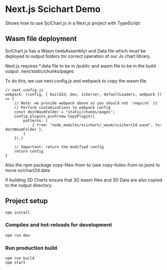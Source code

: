 # Next.js Scichart Demo

Shows how to use SciChart.js in a Next.js project with TypeScript

## Wasm file deployment

SciChart.js has a Wasm (webAssembly) and Data file which must be deployed to output folders for correct operation of our Js chart library.

Next.js requires *.data file to be in /public and wasm file to be in the build output .next/static/chunks/pages

To do this, we use next.config.js and webpack to copy the wasm file

```
// next.config.js
webpack: (config, { buildId, dev, isServer, defaultLoaders, webpack }) => {
    // Note: we provide webpack above so you should not `require` it
    // Perform customizations to webpack config
    const destWasmFolder = "static/chunks/pages";
    config.plugins.push(new CopyPlugin({
        patterns: [
            { from: "node_modules/scichart/_wasm/scichart2d.wasm", to: destWasmFolder },
        ]
    }),)

    // Important: return the modified config
    return config
}
```

Also the npm package copy-files-from-to (see copy-foiles-from-to.json) to move scichart2d.data

If building 3D Charts ensure that 3D wasm files and 3D Data are also copied to the output directory.

## Project setup
```
npm install
```

### Compiles and hot-reloads for development
```
npm run dev
```

### Run production build
```
npm run build
npm start
```
